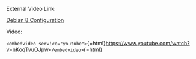 External Video Link:

[Debian 8 Configuration](https://www.youtube.com/watch?v=nKoqTvuOJpw)

Video:

`<embedvideo service="youtube">`{=html}<https://www.youtube.com/watch?v=nKoqTvuOJpw>`</embedvideo>`{=html}
